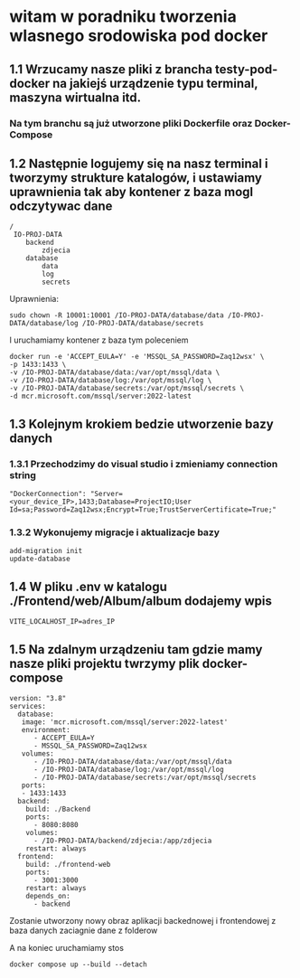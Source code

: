 # witam w poradniku tworzenia wlasnego srodowiska pod docker


## 1.1 Wrzucamy nasze pliki z brancha testy-pod-docker na jakiejś urządzenie typu terminal, maszyna wirtualna itd.

### Na tym branchu są już utworzone pliki Dockerfile oraz Docker-Compose

## 1.2 Następnie logujemy się na nasz terminal i tworzymy strukture katalogów, i ustawiamy uprawnienia tak aby kontener z baza mogl odczytywac dane

```
/
 IO-PROJ-DATA
    backend
        zdjecia
    database
        data
        log
        secrets

```
Uprawnienia: 

` sudo chown -R 10001:10001 /IO-PROJ-DATA/database/data /IO-PROJ-DATA/database/log /IO-PROJ-DATA/database/secrets `

I uruchamiamy kontener z baza tym poleceniem 

```
docker run -e 'ACCEPT_EULA=Y' -e 'MSSQL_SA_PASSWORD=Zaq12wsx' \
-p 1433:1433 \
-v /IO-PROJ-DATA/database/data:/var/opt/mssql/data \
-v /IO-PROJ-DATA/database/log:/var/opt/mssql/log \
-v /IO-PROJ-DATA/database/secrets:/var/opt/mssql/secrets \
-d mcr.microsoft.com/mssql/server:2022-latest
```

## 1.3 Kolejnym krokiem bedzie utworzenie bazy danych

### 1.3.1 Przechodzimy do visual studio i zmieniamy connection string 

```
"DockerConnection": "Server=<your_device_IP>,1433;Database=ProjectIO;User Id=sa;Password=Zaq12wsx;Encrypt=True;TrustServerCertificate=True;"
```

### 1.3.2 Wykonujemy migracje i aktualizacje bazy

```
add-migration init
update-database
```

## 1.4 W pliku .env w katalogu ./Frontend/web/Album/album dodajemy wpis
```
VITE_LOCALHOST_IP=adres_IP
```

## 1.5 Na zdalnym urządzeniu tam gdzie mamy nasze pliki projektu twrzymy plik docker-compose 

```
version: "3.8"
services:
  database:
   image: 'mcr.microsoft.com/mssql/server:2022-latest'
   environment:
      - ACCEPT_EULA=Y
      - MSSQL_SA_PASSWORD=Zaq12wsx
   volumes:
      - /IO-PROJ-DATA/database/data:/var/opt/mssql/data
      - /IO-PROJ-DATA/database/log:/var/opt/mssql/log
      - /IO-PROJ-DATA/database/secrets:/var/opt/mssql/secrets
   ports:
   - 1433:1433
  backend:
    build: ./Backend
    ports:
      - 8080:8080
    volumes:
      - /IO-PROJ-DATA/backend/zdjecia:/app/zdjecia
    restart: always
  frontend:
    build: ./frontend-web
    ports:
      - 3001:3000
    restart: always
    depends_on:
      - backend
```

Zostanie utworzony nowy obraz aplikacji backednowej i frontendowej z baza danych zaciagnie dane z folderow

A na koniec uruchamiamy stos

```
docker compose up --build --detach
```
